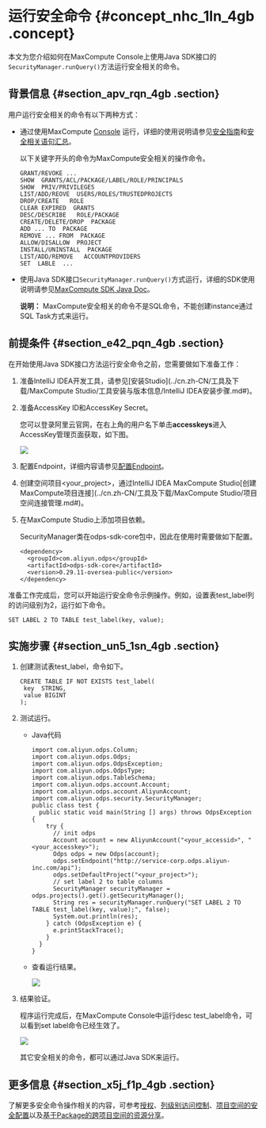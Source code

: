 # 运行安全命令 {#concept_nhc_1ln_4gb .concept}

本文为您介绍如何在MaxCompute Console上使用Java SDK接口的`SecurityManager.runQuery()`方法运行安全相关的命令。

## 背景信息 {#section_apv_rqn_4gb .section}

用户运行安全相关的命令有以下两种方式：

-   通过使用MaxCompute [Console](../cn.zh-CN/工具及下载/客户端.md#) 运行，详细的使用说明请参见[安全指南](../cn.zh-CN/管理/安全功能详解/目标用户.md#)和[安全相关语句汇总](../cn.zh-CN/管理/安全功能详解/项目空间的安全配置.md#)。

    以下关键字开头的命令为MaxCompute安全相关的操作命令。

    ```language-sql
    GRANT/REVOKE ...
    SHOW  GRANTS/ACL/PACKAGE/LABEL/ROLE/PRINCIPALS
    SHOW  PRIV/PRIVILEGES
    LIST/ADD/REOVE  USERS/ROLES/TRUSTEDPROJECTS
    DROP/CREATE   ROLE
    CLEAR EXPIRED  GRANTS
    DESC/DESCRIBE   ROLE/PACKAGE
    CREATE/DELETE/DROP  PACKAGE
    ADD ... TO  PACKAGE
    REMOVE ... FROM  PACKAGE
    ALLOW/DISALLOW  PROJECT
    INSTALL/UNINSTALL  PACKAGE
    LIST/ADD/REMOVE   ACCOUNTPROVIDERS
    SET  LABLE  ...
    ```

-   使用Java SDK接口`SecurityManager.runQuery()`方式运行，详细的SDK使用说明请参见[MaxCompute SDK Java Doc](http://www.javadoc.io/doc/com.aliyun.odps/odps-sdk-core/0.29.11-oversea-public?spm=a2c4e.11153940.blogcont686985.22.57a97573bI8DuQ&file=0.29.11-oversea-public)。

    **说明：** MaxCompute安全相关的命令不是SQL命令，不能创建instance通过SQL Task方式来运行。


## 前提条件 {#section_e42_pqn_4gb .section}

在开始使用Java SDK接口方法运行安全命令之前，您需要做如下准备工作：

1.  准备IntelliJ IDEA开发工具，请参见[安装Studio](../cn.zh-CN/工具及下载/MaxCompute Studio/工具安装与版本信息/IntelliJ IDEA安装步骤.md#)。
2.  准备AccessKey ID和AccessKey Secret。

    您可以登录阿里云官网，在右上角的用户名下单击**accesskeys**进入AccessKey管理页面获取，如下图。

    ![](http://static-aliyun-doc.oss-cn-hangzhou.aliyuncs.com/assets/img/120378/155926802138210_zh-CN.png)

3.  配置Endpoint，详细内容请参见[配置Endpoint](../cn.zh-CN/准备工作/配置Endpoint.md#)。
4.  创建空间项目<your\_project\>，通过IntelliJ IDEA MaxCompute Studio[创建MaxCompute项目连接](../cn.zh-CN/工具及下载/MaxCompute Studio/项目空间连接管理.md#)。
5.  在MaxCompute Studio上添加项目依赖。

    SecurityManager类在odps-sdk-core包中，因此在使用时需要做如下配置。

    ```language-xml
    <dependency>
      <groupId>com.aliyun.odps</groupId>
      <artifactId>odps-sdk-core</artifactId>
      <version>0.29.11-oversea-public</version>
    </dependency>
    ```


准备工作完成后，您可以开始运行安全命令示例操作。例如，设置表test\_label列的访问级别为2，运行如下命令。

```
SET LABEL 2 TO TABLE test_label(key, value);
```

## 实施步骤 {#section_un5_1sn_4gb .section}

1.  创建测试表test\_label，命令如下。

    ```
    CREATE TABLE IF NOT EXISTS test_label(
     key  STRING,
     value BIGINT
    );
    ```

2.  测试运行。
    -   Java代码

        ```language-java
        import com.aliyun.odps.Column;
        import com.aliyun.odps.Odps;
        import com.aliyun.odps.OdpsException;
        import com.aliyun.odps.OdpsType;
        import com.aliyun.odps.TableSchema;
        import com.aliyun.odps.account.Account;
        import com.aliyun.odps.account.AliyunAccount;
        import com.aliyun.odps.security.SecurityManager;
        public class test {
          public static void main(String [] args) throws OdpsException {
            try {
              // init odps
              Account account = new AliyunAccount("<your_accessid>", "<your_accesskey>");
              Odps odps = new Odps(account);
              odps.setEndpoint("http://service-corp.odps.aliyun-inc.com/api");
              odps.setDefaultProject("<your_project>");
              // set label 2 to table columns
              SecurityManager securityManager = odps.projects().get().getSecurityManager();
              String res = securityManager.runQuery("SET LABEL 2 TO TABLE test_label(key, value);", false);
              System.out.println(res);
            } catch (OdpsException e) {
              e.printStackTrace();
            }
          }
        }
        ```

    -   查看运行结果。

        ![](http://static-aliyun-doc.oss-cn-hangzhou.aliyuncs.com/assets/img/120378/155926802138175_zh-CN.png)

3.  结果验证。

    程序运行完成后，在MaxCompute Console中运行desc test\_label命令，可以看到set label命令已经生效了。

    ![](http://static-aliyun-doc.oss-cn-hangzhou.aliyuncs.com/assets/img/120378/155926802238189_zh-CN.png)

    其它安全相关的命令，都可以通过Java SDK来运行。


## 更多信息 {#section_x5j_f1p_4gb .section}

了解更多安全命令操作相关的内容，可参考[授权](../cn.zh-CN/管理/安全功能详解/用户及授权管理/授权.md#)、[列级别访问控制](../cn.zh-CN/管理/安全功能详解/列级别访问控制.md#)、[项目空间的安全配置](../cn.zh-CN/管理/安全功能详解/项目空间的安全配置.md#)以及[基于Package的跨项目空间的资源分享](../cn.zh-CN/管理/安全功能详解/跨项目空间的资源分享/基于Package的跨项目空间的资源分享.md#)。

